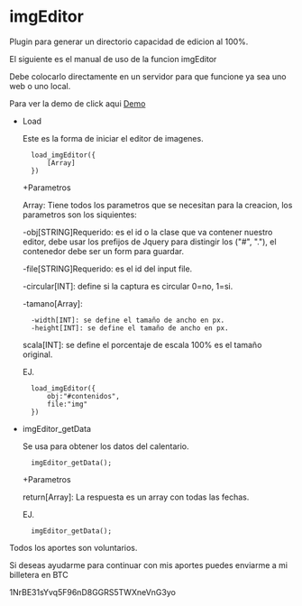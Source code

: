 imgEditor
==========
Plugin para generar un directorio capacidad de edicion al 100%.

El siguiente es el manual de uso de la funcion imgEditor

Debe colocarlo directamente en un servidor para que funcione ya sea uno web o uno local.

Para ver la demo de click aqui [Demo](http://plugins.tecnologiaswebsite.com/imgEditor/)

- Load

	Este es la forma de iniciar el editor de imagenes.
	
		load_imgEditor({
			[Array]
		})

	+Parametros

	Array: Tiene todos los parametros que se necesitan para la creacion, los parametros son los siquientes:
	
	-obj[STRING]Requerido: es el id o la clase que va contener nuestro editor, debe usar los prefijos de Jquery para distingir los ("#", "."), el contenedor debe ser un form para guardar.

	-file[STRING]Requerido: es el id del input file.

	-circular[INT]: define si la captura es circular 0=no, 1=si.

	-tamano[Array]:

		-width[INT]: se define el tamaño de ancho en px.
		-height[INT]: se define el tamaño de ancho en px.

	scala[INT]: se define el porcentaje de escala 100% es el tamaño original. 

	EJ.
	
		load_imgEditor({
			obj:"#contenidos",
			file:"img"
		})

- imgEditor_getData

	Se usa para obtener los datos del calentario.
	
		imgEditor_getData();

	+Parametros
	
	return[Array]: La respuesta es un array con todas las fechas.

	EJ.
	
		imgEditor_getData();

Todos los aportes son voluntarios.

Si deseas ayudarme para continuar con mis aportes puedes enviarme a mi billetera en BTC

1NrBE31sYvq5F96nD8GGRS5TWXneVnG3yo
